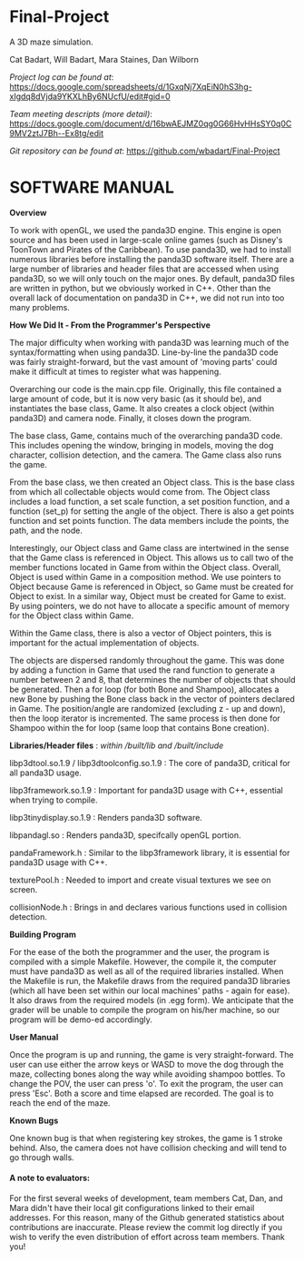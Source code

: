 # Final-Project
A 3D maze simulation.

Cat Badart,
Will Badart,
Mara Staines,
Dan Wilborn


*Project log can be found at*: https://docs.google.com/spreadsheets/d/1GxqNj7XqEiN0hS3hg-xIgdq8dVjda9YKXLhBy6NUcfU/edit#gid=0

*Team meeting descripts (more detail)*: https://docs.google.com/document/d/16bwAEJMZ0qg0G66HvHHsSY0q0C9MV2ztJ7Bh--Ex8tg/edit


*Git repository can be found at*: https://github.com/wbadart/Final-Project


SOFTWARE MANUAL
===============

**Overview** 

To work with openGL, we used the panda3D engine. This engine is open source and has been used in large-scale online games (such as Disney's ToonTown and Pirates of the Caribbean). To use panda3D, we had to install numerous libraries before installing the panda3D software itself. There are a large number of libraries and header files that are accessed when using panda3D, so we will only touch on the major ones. By default, panda3D files are written in python, but we obviously worked in C++. Other than the overall lack of documentation on panda3D in C++, we did not run into too many problems.


**How We Did It - From the Programmer's Perspective**

The major difficulty when working with panda3D was learning much of the syntax/formatting when using panda3D. Line-by-line the panda3D code was fairly straight-forward, but the vast amount of 'moving parts' could make it difficult at times to register what was happening.

Overarching our code is the main.cpp file. Originally, this file contained a large amount of code, but it is now very basic (as it should be), and instantiates the base class, Game. It also creates a clock object (within panda3D) and camera node. Finally, it closes down the program.

The base class, Game, contains much of the overarching panda3D code. This includes opening the window, bringing in models, moving the dog character, collision detection, and the camera. The Game class also runs the game.

From the base class, we then created an Object class. This is the base class from which all collectable objects would come from. The Object class includes a load function, a set scale function, a set position function, and a function (set_p) for setting the angle of the object. There is also a get points function and set points function. The data members include the points, the path, and the node. 

Interestingly, our Object class and Game class are intertwined in the sense that the Game class is referenced in Object. This allows us to call two of the member functions located in Game from within the Object class. Overall, Object is used within Game in a composition method. We use pointers to Object because Game is referenced in Object, so Game must be created for Object to exist. In a similar way, Object must be created for Game to exist. By using pointers, we do not have to allocate a specific amount of memory for the Object class within Game.

Within the Game class, there is also a vector of Object pointers, this is important for the actual implementation of objects.

The objects are dispersed randomly throughout the game. This was done by adding a function in Game that used the rand function to generate a number between 2 and 8, that determines the number of objects that should be generated. Then a for loop (for both Bone and Shampoo), allocates a new Bone by pushing the Bone class back in the vector of pointers declared in Game. The position/angle are randomized (excluding z - up and down), then the loop iterator is incremented. The same process is then done for Shampoo within the for loop (same loop that contains Bone creation).


**Libraries/Header files** :  *within /built/lib and /built/include*

libp3dtool.so.1.9 / libp3dtoolconfig.so.1.9 : The core of panda3D, critical for all panda3D usage.

libp3framework.so.1.9 : Important for panda3D usage with C++, essential when trying to compile.

libp3tinydisplay.so.1.9 : Renders panda3D software.

libpandagl.so : Renders panda3D, specifcally openGL portion.
 

pandaFramework.h : Similar to the libp3framework library, it is essential for panda3D usage with C++.

texturePool.h : Needed to import and create visual textures we see on screen.

collisionNode.h : Brings in and declares various functions used in collision detection.



**Building Program**

For the ease of the both the programmer and the user, the program is compiled with a simple Makefile. However, the compile it, the computer must have panda3D as well as all of the required libraries installed. When the Makefile is run, the Makefile draws from the required panda3D libraries (which all have been set within our local machines' paths - again for ease). It also draws from the required models (in .egg form). We anticipate that the grader will be unable to compile the program on his/her machine, so our program will be demo-ed accordingly.


**User Manual**

Once the program is up and running, the game is very straight-forward. The user can use either the arrow keys or WASD to move the dog through the maze, collecting bones along the way while avoiding shampoo bottles. To change the POV, the user can press 'o'. To exit the program, the user can press 'Esc'. Both a score and time elapsed are recorded. The goal is to reach the end of the maze.


**Known Bugs**

One known bug is that when registering key strokes, the game is 1 stroke behind. Also, the camera does not have collision checking and will tend to go through walls. 



#### A note to evaluators:

For the first several weeks of development, team members Cat, Dan, and Mara didn't have their local git configurations linked to their email addresses. For this reason, many of the Github generated statistics about contributions are inaccurate. Please review the commit log directly if you wish to verify the even distribution of effort across team members.  Thank you!
